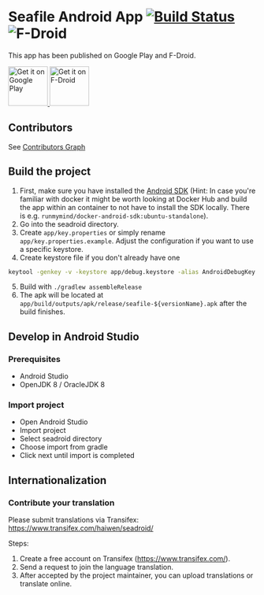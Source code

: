 # Seafile Android App [![Build Status](https://img.shields.io/travis/haiwen/seadroid/master.svg)](http://travis-ci.org/haiwen/seadroid) ![F-Droid](https://img.shields.io/f-droid/v/com.seafile.seadroid2.svg)

This app has been published on Google Play and F-Droid.

<a href="https://play.google.com/store/apps/details?id=com.seafile.seadroid2">
    <img src="https://play.google.com/intl/en_us/badges/images/generic/en_badge_web_generic.png"
         alt="Get it on Google Play" height="80">
</a>

<a href="https://f-droid.org/app/com.seafile.seadroid2">
    <img src="https://f-droid.org/badge/get-it-on.png"
         alt="Get it on F-Droid" height="80">
</a>

## Contributors

See [Contributors Graph](https://github.com/haiwen/seadroid/graphs/contributors)

## Build the project

1. First, make sure you have installed the [Android SDK](http://developer.android.com/sdk/index.html) (Hint: In case you're familiar with docker it might be worth looking at Docker Hub and build the app within an container to not have to install the SDK locally. There is e.g. `runmymind/docker-android-sdk:ubuntu-standalone`).
2. Go into the seadroid directory.
3. Create `app/key.properties` or simply rename `app/key.properties.example`. Adjust the configuration if you want to use a specific keystore.
4. Create keystore file if you don't already have one
```bash
keytool -genkey -v -keystore app/debug.keystore -alias AndroidDebugKey -keyalg RSA -keysize 2048 -validity 1 -storepass android -keypass android -dname "cn=TEST, ou=TEST, o=TEST, c=TE"
 ```
5. Build with `./gradlew assembleRelease`
6. The apk will be located at `app/build/outputs/apk/release/seafile-${versionName}.apk` after the build finishes.

## Develop in Android Studio

### Prerequisites

* Android Studio
* OpenJDK 8 / OracleJDK 8

### Import project

* Open Android Studio
* Import project
* Select seadroid directory
* Choose import from gradle
* Click next until import is completed

## Internationalization

### Contribute your translation

Please submit translations via Transifex: https://www.transifex.com/haiwen/seadroid/

Steps:

1. Create a free account on Transifex (https://www.transifex.com/).
2. Send a request to join the language translation.
3. After accepted by the project maintainer, you can upload translations or translate online.
